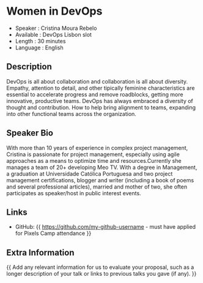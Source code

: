 

Women in DevOps
=========================

* Speaker   : Cristina Moura Rebelo
* Available : DevOps Lisbon slot
* Length    : 30 minutes
* Language  : English

Description
-----------

DevOps is all about collaboration and collaboration is all about diversity. Empathy, attention to detail, and other tipically feminine characteristics are essential to accelerate progress and remove roadblocks, getting more innovative, productive teams.
DevOps has always embraced a diversity of thought and contribution. How to help bring alignment to teams, expanding into other functional teams across the organization.

Speaker Bio
-----------

With more than 10 years of experience in complex project management, Cristina is passionate for project management, especially using agile approaches as a means to optimize time and resources.Currently she manages a team of 20+ developing Meo TV. With a degree in Management, a graduation at Universidade Católica Portuguesa and two project management certifications, blogger and writer (including a book of poems and several professional articles), married and mother of two, she often participates as speaker/host in public interest events.

Links
-----


* GitHub: {{ https://github.com/my-github-username - must have applied for Pixels Camp attendance }}

Extra Information
-----------------

{{ Add any relevant information for us to evaluate your proposal, such as a longer description of your talk or links to previous talks you gave (if any). }}
